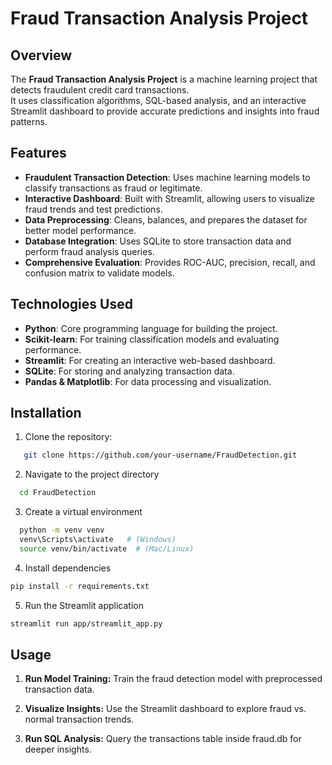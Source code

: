 # Fraud Transaction Analysis Project

## Overview
The **Fraud Transaction Analysis Project** is a machine learning project that detects fraudulent credit card transactions.  
It uses classification algorithms, SQL-based analysis, and an interactive Streamlit dashboard to provide accurate predictions and insights into fraud patterns.

## Features
- **Fraudulent Transaction Detection**: Uses machine learning models to classify transactions as fraud or legitimate.  
- **Interactive Dashboard**: Built with Streamlit, allowing users to visualize fraud trends and test predictions.  
- **Data Preprocessing**: Cleans, balances, and prepares the dataset for better model performance.  
- **Database Integration**: Uses SQLite to store transaction data and perform fraud analysis queries.  
- **Comprehensive Evaluation**: Provides ROC-AUC, precision, recall, and confusion matrix to validate models.  

## Technologies Used
- **Python**: Core programming language for building the project.  
- **Scikit-learn**: For training classification models and evaluating performance.  
- **Streamlit**: For creating an interactive web-based dashboard.  
- **SQLite**: For storing and analyzing transaction data.  
- **Pandas & Matplotlib**: For data processing and visualization.  

## Installation

1. Clone the repository:
```bash
   git clone https://github.com/your-username/FraudDetection.git
 ```

2. Navigate to the project directory
```bash
  cd FraudDetection
```

3. Create a virtual environment
```bash
  python -m venv venv
  venv\Scripts\activate   # (Windows)
  source venv/bin/activate  # (Mac/Linux)
```

4. Install dependencies
```bash
pip install -r requirements.txt
```

5. Run the Streamlit application
```bash
streamlit run app/streamlit_app.py
```

## Usage
1. **Run Model Training:** Train the fraud detection model with preprocessed transaction data.

2. **Visualize Insights:** Use the Streamlit dashboard to explore fraud vs. normal transaction trends.

3. **Run SQL Analysis:** Query the transactions table inside fraud.db for deeper insights.



